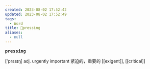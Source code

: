```yaml
---
created: 2023-08-02 17:52:42
updated: 2023-08-02 17:52:49
tags:
  - Word
title: 📖pressing
aliases:
  - null
---
```


<pre><strong>pressing</strong></pre>
['prɛsɪŋ]
adj. urgently important 紧迫的，重要的
[[exigent]], [[critical]]
